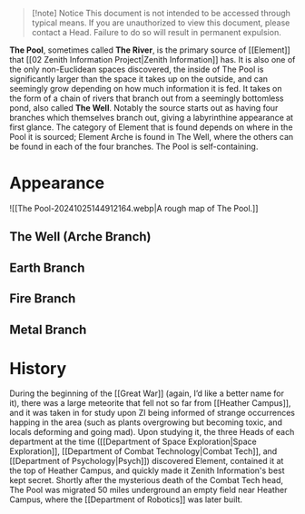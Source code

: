 > [!note] Notice
> This document is not intended to be accessed through typical means. If you are unauthorized to view this document, please contact a Head. Failure to do so will result in permanent expulsion.

**The Pool**, sometimes called **The River**, is the primary source of [[Element]] that [[02 Zenith Information Project|Zenith Information]] has. It is also one of the only non-Euclidean spaces discovered, the inside of The Pool is significantly larger than the space it takes up on the outside, and can seemingly grow depending on how much information it is fed.
It takes on the form of a chain of rivers that branch out from a seemingly bottomless pond, also called **The Well**. Notably the source starts out as having four branches which themselves branch out, giving a labyrinthine appearance at first glance.
The category of Element that is found depends on where in the Pool it is sourced; Element Arche is found in The Well, where the others can be found in each of the four branches.
The Pool is self-containing.
# Appearance
![[The Pool-20241025144912164.webp|A rough map of The Pool.]]
## The Well (Arche Branch)
## Earth Branch
## Fire Branch
## Metal Branch 
## 
# History
During the beginning of the [[Great War]] (again, I’d like a better name for it), there was a large meteorite that fell not so far from [[Heather Campus]], and it was taken in for study upon ZI being informed of strange occurrences happing in the area (such as plants overgrowing but becoming toxic, and locals deforming and going mad). 
Upon studying it, the three Heads of each department at the time ([[Department of Space Exploration|Space Exploration]], [[Department of Combat Technology|Combat Tech]], and [[Department of Psychology|Psych]]) discovered Element, contained it at the top of Heather Campus, and quickly made it Zenith Information's best kept secret.
Shortly after the mysterious death of the Combat Tech head, The Pool was migrated 50 miles underground an empty field near Heather Campus, where the [[Department of Robotics]] was later built.